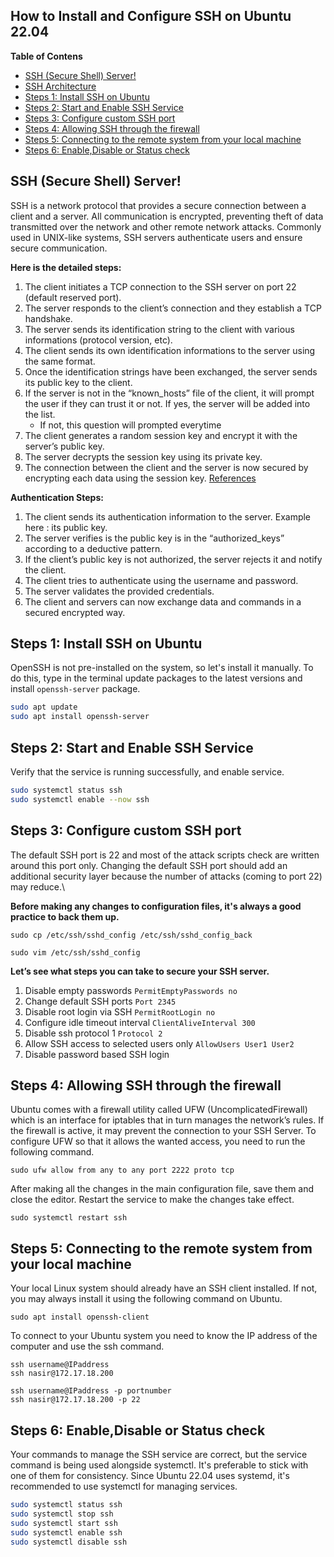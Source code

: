 
<h2>How to Install and Configure SSH on Ubuntu 22.04</h2>

**Table of Contens**
- [SSH (Secure Shell) Server!](#ssh-secure-shell-server)
- [SSH Architecture](#ssh-architecture)
- [Steps 1:  Install SSH on Ubuntu](#steps-1--install-ssh-on-ubuntu)
- [Steps 2: Start and Enable SSH Service](#steps-2-start-and-enable-ssh-service)
- [Steps 3: Configure custom SSH port](#steps-3-configure-custom-ssh-port)
- [Steps 4: Allowing SSH through the firewall](#steps-4-allowing-ssh-through-the-firewall)
- [Steps 5: Connecting to the remote system from your local machine](#steps-5-connecting-to-the-remote-system-from-your-local-machine)
- [Steps 6: Enable,Disable or Status check](#steps-6-enabledisable-or-status-check)

## SSH (Secure Shell) Server!
SSH is a network protocol that provides a secure connection between a client and a server. All communication is encrypted, preventing theft of data transmitted over the network and other remote network attacks.
Commonly used in UNIX-like systems, SSH servers authenticate users and ensure secure communication.



**Here is the detailed steps:**

1. The client initiates a TCP connection to the SSH server on port 22 (default reserved port).
2. The server responds to the client’s connection and they establish a TCP handshake.
3. The server sends its identification string to the client with various informations (protocol version, etc).
4. The client sends its own identification informations to the server using the same format.
5. Once the identification strings have been exchanged, the server sends its public key to the client.
6. If the server is not in the “known_hosts” file of the client, it will prompt the user if they can trust it or not. If yes, the server will be added into the list.
   - If not, this question will prompted everytime
7. The client generates a random session key and encrypt it with the server’s public key.
8. The server decrypts the session key using its private key.
9. The connection between the client and the server is now secured by encrypting each data using the session key.
[References](https://blog.zedas.fr/posts/linux-explained-8-ssh/)

**Authentication Steps:**
1. The client sends its authentication information to the server. Example here : its public key.
2. The server verifies is the public key is in the “authorized_keys” according to a deductive pattern.
3. If the client’s public key is not authorized, the server rejects it and notify the client.
4. The client tries to authenticate using the username and password.
5. The server validates the provided credentials.
6. The client and servers can now exchange data and commands in a secured encrypted way.

## Steps 1:  Install SSH on Ubuntu
OpenSSH is not pre-installed on the system, so let's install it manually. To do this, type in the terminal update packages to the latest versions and install `openssh-server` package.
```bash
sudo apt update
sudo apt install openssh-server
```

## Steps 2: Start and Enable SSH Service
Verify that the service is running successfully, and enable service.
```bash
sudo systemctl status ssh
sudo systemctl enable --now ssh
```

## Steps 3: Configure custom SSH port
The default SSH port is 22 and most of the attack scripts check are written around this port only. Changing the default SSH port should add an additional security layer because the number of attacks (coming to port 22) may reduce.\

**Before making any changes to configuration files, it's always a good practice to back them up.** 

`sudo cp /etc/ssh/sshd_config /etc/ssh/sshd_config_back`

`sudo vim /etc/ssh/sshd_config`

**Let’s see what steps you can take to secure your SSH server.**

1. Disable empty passwords `PermitEmptyPasswords no`
2. Change default SSH ports `Port 2345`
3. Disable root login via SSH `PermitRootLogin no`
4. Configure idle timeout interval `ClientAliveInterval 300`
5. Disable ssh protocol 1 `Protocol 2`
6. Allow SSH access to selected users only `AllowUsers User1 User2`
7. Disable password based SSH login


## Steps 4: Allowing SSH through the firewall
Ubuntu comes with a firewall utility called UFW (UncomplicatedFirewall) which is an interface for iptables that in turn manages the network’s rules. If the firewall is active, it may prevent the connection to your SSH Server.
To configure UFW so that it allows the wanted access, you need to run the following command.

`sudo ufw allow from any to any port 2222 proto tcp`

After making all the changes in the main configuration file, save them and close the editor. Restart the service to make the changes take effect.

`sudo systemctl restart ssh`

## Steps 5: Connecting to the remote system from your local machine
Your local Linux system should already have an SSH client installed. If not, you may always install it using the following command on Ubuntu.

`sudo apt install openssh-client`

To connect to your Ubuntu system you need to know the IP address of the computer and use the ssh command.

`ssh username@IPaddress `\
`ssh nasir@172.17.18.200`

`ssh username@IPaddress -p portnumber`\
`ssh nasir@172.17.18.200 -p 22`

## Steps 6: Enable,Disable or Status check
Your commands to manage the SSH service are correct, but the service command is being used alongside systemctl. It's preferable to stick with one of them for consistency. Since Ubuntu 22.04 uses systemd, it's recommended to use systemctl for managing services.
```bash
sudo systemctl status ssh
sudo systemctl stop ssh
sudo systemctl start ssh
sudo systemctl enable ssh
sudo systemctl disable ssh
```
